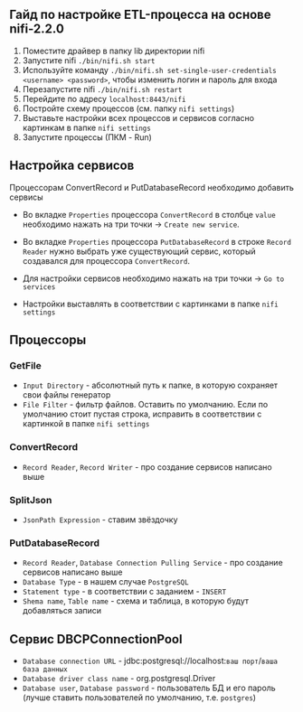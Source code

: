## Гайд по настройке ETL-процесса на основе nifi-2.2.0

1. Поместите драйвер в папку lib директории nifi
2. Запустите nifi `./bin/nifi.sh start`
3. Используйте команду `./bin/nifi.sh set-single-user-credentials <username> <password>`, чтобы изменить логин и пароль для входа
4. Перезапустите nifi `./bin/nifi.sh restart`
5. Перейдите по адресу `localhost:8443/nifi`
6. Постройте схему процессов (см. папку `nifi settings`)
7. Выставьте настройки всех процессов и сервисов согласно картинкам в папке `nifi settings`
8. Запустите процессы (ПКМ - Run)

## Настройка сервисов

Процессорам ConvertRecord и PutDatabaseRecord необходимо добавить сервисы

- Во вкладке `Properties` процессора `ConvertRecord` в столбце `value`
необходимо нажать на три точки -> `Create new service`.

- Во вкладке `Properties` процессора `PutDatabaseRecord` в строке
`Record Reader` нужно выбрать уже существующий сервис, который создавался для процессора
`ConvertRecord`.

- Для настройки сервисов необходимо нажать на три точки -> `Go to services`

- Настройки выставлять в соответствии с картинками в папке `nifi settings`

## Процессоры
### GetFile

- `Input Directory` - абсолютный путь к папке, в которую сохраняет свои файлы генератор
- `File Filter` - фильтр файлов. Оставить по умолчанию. Если по умолчанию стоит пустая строка, исправить в соответствии с картинкой в папке `nifi settings`

### ConvertRecord

- `Record Reader`, `Record Writer` - про создание сервисов написано выше

### SplitJson

- `JsonPath Expression` - ставим звёздочку

### PutDatabaseRecord

- `Record Reader`, `Database Connection Pulling Service` - про создание сервисов написано выше
- `Database Type` - в нашем случае `PostgreSQL`
- `Statement type` - в соответствии с заданием - `INSERT`
- `Shema name`, `Table name` - схема и таблица, в которую будут добавляться записи

## Сервис DBCPConnectionPool

- `Database connection URL` - jdbc:postgresql://localhost:`ваш порт`/`ваша база данных`
- `Database driver class name` - org.postgresql.Driver
- `Database user`, `Database password` - пользователь БД и его пароль (лучше ставить пользователей по умолчанию, т.е. `postgres`)